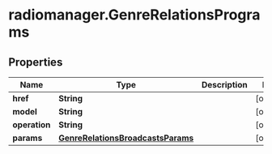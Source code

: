 # radiomanager.GenreRelationsPrograms

## Properties

Name | Type | Description | Notes
------------ | ------------- | ------------- | -------------
**href** | **String** |  | [optional] 
**model** | **String** |  | [optional] 
**operation** | **String** |  | [optional] 
**params** | [**GenreRelationsBroadcastsParams**](GenreRelationsBroadcastsParams.md) |  | [optional] 


